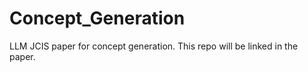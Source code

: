 # Concept_Generation
 LLM JCIS paper for concept generation. This repo will be linked in the paper.
